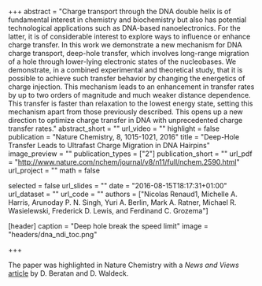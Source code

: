 +++
abstract = "Charge transport through the DNA double helix is of fundamental interest in chemistry and biochemistry but also has potential technological applications such as DNA-based nanoelectronics. For the latter, it is of considerable interest to explore ways to influence or enhance charge transfer. In this work we demonstrate a new mechanism for DNA charge transport, deep-hole transfer, which involves long-range migration of a hole through lower-lying electronic states of the nucleobases. We demonstrate, in a combined experimental and theoretical study, that it is possible to achieve such transfer behavior by changing the energetics of charge injection. This mechanism leads to an enhancement in transfer rates by up to two orders of magnitude and much weaker distance dependence. This transfer is faster than relaxation to the lowest energy state, setting this mechanism apart from those previously described. This opens up a new direction to optimize charge transfer in DNA with unprecedented charge transfer rates."
abstract_short = ""
url_video = ""
highlight = false
publication = "Nature Chemistry, 8, 1015-1021, 2016"
title = "Deep-Hole Transfer Leads to Ultrafast Charge Migration in DNA Hairpins"
image_preview = ""
publication_types = ["2"]
publication_short = ""
url_pdf = "http://www.nature.com/nchem/journal/v8/n11/full/nchem.2590.html"
url_project = ""
math = false

selected = false
url_slides = ""
date = "2016-08-15T18:17:31+01:00"
url_dataset = ""
url_code = ""
authors = ["Nicolas Renaud1, Michelle A. Harris, Arunoday P. N. Singh, Yuri A. Berlin, Mark A. Ratner, Michael R. Wasielewski, Frederick D. Lewis, and Ferdinand C. Grozema"]

[header]
  caption = "Deep hole break the speed limit"
  image = "headers/dna_ndi_toc.png"

+++

The paper was highlighted in Nature Chemistry with a *News and Views* [article](http://www.nature.com/nchem/journal/v8/n11/full/nchem.2655.html?WT.feed_name=subjects_materials-science) by D. Beratan and D. Waldeck.

